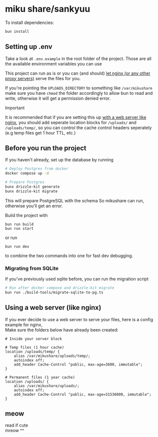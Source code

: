 # miku share/sankyuu

To install dependencies:

```bash
bun install
```

## Setting up .env

Take a look at `.env.example` in the root folder of the project.
Those are all the available environment variables you can use

This project can run as is or you can (and should) [let nginx (or any other proxy servers)](#using-a-web-server-like-nginx)
serve the files for you.

If you're pointing the `UPLOADS_DIRECTORY` to something like `/var/mikushare`
make sure you have `chmod` the folder accordingly to allow bun to read and write, otherwise it will get
a permission denied error.

> [!IMPORTANT]
>
> It is recommended that if you are setting this up [with a web server like nginx](#using-a-web-server-like-nginx), you should add seperate location blocks for `/uploads/` and `/uploads/temp/`, so you can control the cache control headers seperately (e.g temp files get 1 hour TTL, etc.)

## Before you run the project

If you haven't already, set up the database by running

```sh
# Deploy Postgres from docker
docker compose up -d

# Prepare Postgres
bunx drizzle-kit generate
bunx drizzle-kit migrate
```

This will prepare PostgreSQL with the schema
So mikushare can run, otherwise you'll get an error.

Build the project with

```
bun run build
bun run start
```

or run

```
bun run dev
```

to combine the two commands into one for fast dev debugging.

### Migrating from SQLite

If you've previously used sqlite before, you can run the migration script

```sh
# Run after docker compose and drizzle-kit migrate
bun run ./build-tools/migrate-sqlite-to-pg.ts
```

## Using a web server (like nginx)

If you ever decide to use a web server to serve your files, here is a config example for nginx, \
Make sure the folders below have already been created:

```nginx
# Inside your server block

# Temp files (1 hour cache)
location /uploads/temp/ {
    alias /var/mikushare/uploads/temp/;
    autoindex off;
    add_header Cache-Control "public, max-age=3600, immutable";
}

# Permanent files (1 year cache)
location /uploads/ {
    alias /var/mikushare/uploads/;
    autoindex off;
    add_header Cache-Control "public, max-age=31536000, immutable";
}
```

## meow

read if cute \
mreow ^^
